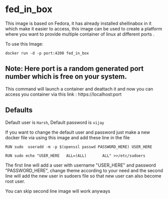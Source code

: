 # fed_in_box

This image is based on Fedora, it has already installed shellinabox in it which make it easier to access, this image can be used to create a platform where you want to provide multiple container of linux at different ports .

To use this Image:

```docker run -d -p port:4200 fed_in_box```

## Note: Here port is a random generated port number which is free on your system.

This command will launch a container and deattach it and now you can access you container via this link :
https://localhost:port
## Defaults 
Default user is ```Harsh```,
Default password is ```vijay```

If you want to change the default user and password just make a new docker file via using this image and
add these line in the file
 
```RUN sudo  useradd -m -p $(openssl passwd PASSWORD_HERE) USER_HERE```

```RUN sudo echo "USER_HERE   ALL=(ALL)       ALL" >>/etc/sudoers ```

The first line will add a user with username "USER_HERE" and password "PASSWORD_HERE", change theme according to your need
and the second line will add the new user in sudoers file so that new user can also become root user. 

You can skip second line image will work anyways
